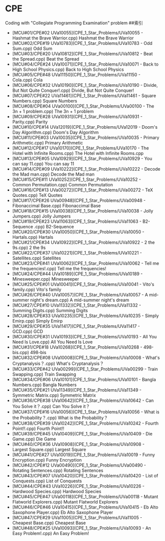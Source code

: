 # CPE
Coding with "Collegiate Programming Examination" problem
##索引
- [MCU#01/CPE#02 UVa10055](CPE_1_Star_Problems/UVa10055 - Hashmat the Brave Warrior.cpp) Hashmat the Brave Warrior
- [MCU#02/CPE#19 UVa10783](CPE_1_Star_Problems/UVa10783 - Odd Sum.cpp) Odd Sum
- [MCU#03/CPE#20 UVa10812](CPE_1_Star_Problems/UVa10812 - Beat the Spread.cpp) Beat the Spread
- [MCU#04/CPE#24 UVa10071](CPE_1_Star_Problems/UVa10071 - Back to High School Physics.cpp) Back to High School Physics
- [MCU#05/CPE#48 UVa11150](CPE_1_Star_Problems/UVa11150 - Cola.cpp) Cola
- [MCU#06/CPE#32 UVa10190](CPE_1_Star_Problems/UVa10190 - Divide, But Not Quite Conquer!.cpp) Divide, But Not Quite Conquer!
- [MCU#07/CPE#22 UVa11461](CPE_1_Star_Problems/UVa11461 - Square Numbers.cpp) Square Numbers
- [MCU#08/CPE#04 UVa00100](CPE_1_Star_Problems/UVa00100 - The 3n + 1 problem.cpp) The 3n + 1 problem
- [MCU#09/CPE#28 UVa10931](CPE_1_Star_Problems/UVa10931 - Parity.cpp) Parity
- [MCU#10/CPE#14 UVa12019](CPE_1_Star_Problems/UVa12019 - Doom's Day Algorithm.cpp) Doom's Day Algorithm
- [MCU#11/CPE#03 UVa10035](CPE_1_Star_Problems/UVa10035 - Primary Arithmetic.cpp) Primary Arithmetic
- [MCU#12/CPE#17 UVa10170](CPE_1_Star_Problems/UVa10170 - The Hotel with Infinite Rooms.cpp) The Hotel with Infinite Rooms.cpp
- [MCU#13/CPE#05 UVa10929](CPE_1_Star_Problems/UVa10929 - You can say 11.cpp) You can say 11
- [MCU#14/CPE#09 UVa10222](CPE_1_Star_Problems/UVa10222 - Decode the Mad man.cpp) Decode the Mad man
- [MCU#15/CPE#11 UVa10252](CPE_1_Star_Problems/UVa10252 - Common Permutation.cpp) Common Permutation
- [MCU#16/CPE#13 UVa00272](CPE_1_Star_Problems/UVa00272 - TeX Quotes.cpp) TeX Quotes
- [MCU#17/CPE#26 UVa00948](CPE_1_Star_Problems/UVa00948 - Fibonaccimal Base.cpp) Fibonaccimal Base
- [MCU#18/CPE#15 UVa10038](CPE_1_Star_Problems/UVa10038 - Jolly Jumpers.cpp) Jolly Jumpers
- [MCU#19/CPE#23 UVa11063](CPE_1_Star_Problems/UVa11063 - B2-Sequence .cpp) B2-Sequence
- [MCU#20/CPE#30 UVa10050](CPE_1_Star_Problems/UVa10050 - Hartals.cpp) Hartals
- [MCU#21/CPE#34 UVa10922](CPE_1_Star_Problems/UVa10922 - 2 the 9s.cpp) 2 the 9s
- [MCU#22/CPE#37 UVa10221](CPE_1_Star_Problems/UVa10221 - Satellites.cpp) Satellites
- [MCU#23/CPE#41 UVa10062](CPE_1_Star_Problems/UVa10062 - Tell me the frequencies!.cpp) Tell me the frequencies!
- [MCU#24/CPE#44 UVa10189](CPE_1_Star_Problems/UVa10189 - Minesweeper.cpp) Minesweeper
- [MCU#25/CPE#01 UVa10041](CPE_1_Star_Problems/UVa10041 - Vito's family.cpp) Vito's family
- [MCU#26/CPE#40 UVa10057](CPE_1_Star_Problems/UVa10057 - A mid-summer night's dream.cpp) A mid-summer night's dream
- [MCU#27/CPE#10 UVa11332](CPE_1_Star_Problems/UVa11332 - Summing Digits.cpp) Summing Digits
- [MCU#28/CPE#33 UVa10235](CPE_1_Star_Problems/UVa10235 - Simply Emirp.cpp) Simply Emirp
- [MCU#29/CPE#35 UVa11417](CPE_1_Star_Problems/UVa11417 - GCD.cpp) GCD
- [MCU#30/CPE#31 UVa10193](CPE_1_Star_Problems/UVa10193 - All You Need Is Love.cpp) All You Need Is Love
- [MCU#31/CPE#18 UVa10268](CPE_1_Star_Problems/UVa10268 - 498-bis.cpp) 498-bis
- [MCU#32/CPE#08 UVa10008](CPE_1_Star_Problems/UVa10008 - What's Cryptanalysis？.cpp) What's Cryptanalysis？
- [MCU#33/CPE#42 UVa00299](CPE_1_Star_Problems/UVa00299 - Train Swapping.cpp) Train Swapping
- [MCU#34/CPE#06 UVa10101](CPE_1_Star_Problems/UVa10101 - Bangla Numbers.cpp) Bangla Numbers
- [MCU#35/CPE#21 UVa11349](CPE_1_Star_Problems/UVa11349 - Symmetric Matrix.cpp) Symmetric Matrix
- [MCU#36/CPE#38 UVa10642](CPE_1_Star_Problems/UVa10642 - Can You Solve it？.cpp) Can You Solve it？
- [MCU#37/CPE#16 UVa10056](CPE_1_Star_Problems/UVa10056 - What is the Probability？.cpp) What is the Probability？
- [MCU#38/CPE#39 UVa10242](CPE_1_Star_Problems/UVa10242 - Fourth Point!!.cpp) Fourth Point!!
- [MCU#39/CPE#45 UVa10409](CPE_1_Star_Problems/UVa10409 - Die Game.cpp) Die Game
- [MCU#40/CPE#36 UVa10908](CPE_1_Star_Problems/UVa10908 - Largest Square.cpp) Largest Square
- [MCU#41/CPE#27 UVa10019](CPE_1_Star_Problems/UVa10019 - Funny Encryption.cpp) Funny Encryption
- [MCU#42/CPE#12 UVa00490](CPE_1_Star_Problems/UVa00490 - Rotating Sentences.cpp) Rotating Sentences
- [MCU#43/CPE#07 UVa10420](CPE_1_Star_Problems/UVa10420 - List of Conquests.cpp) List of Conquests
- [MCU#44/CPE#43 UVa10226](CPE_1_Star_Problems/UVa10226 - Hardwood Species.cpp) Hardwood Species
- [MCU#45/CPE#47 UVa00118](CPE_1_Star_Problems/UVa00118 - Mutant Flatworld Explorers.cpp) Mutant Flatworld Explorers
- [MCU#46/CPE#46 UVa10415](CPE_1_Star_Problems/UVa10415 - Eb Alto Saxophone Player.cpp) Eb Alto Saxophone Player
- [MCU#47/CPE#29 UVa11005](CPE_1_Star_Problems/UVa11005 - Cheapest Base.cpp) Cheapest Base
- [MCU#48/CPE#25 UVa10093](CPE_1_Star_Problems/UVa10093 - An Easy Problem!.cpp) An Easy Problem!
